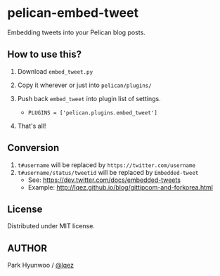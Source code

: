 pelican-embed-tweet
===================

Embedding tweets into your Pelican blog posts.


How to use this?
----------------

 1. Download `embed_tweet.py`
 1. Copy it wherever or just into `pelican/plugins/`
 1. Push back `embed_tweet` into plugin list of settings.
    - `PLUGINS = ['pelican.plugins.embed_tweet']`

 1. That's all!


Conversion
----------

 1. `t#username` will be replaced by `https://twitter.com/username`
 1. `t#username/status/tweetid` will be replaced by `Embedded-tweet`
    - See: <https://dev.twitter.com/docs/embedded-tweets>
    - Example: <http://lqez.github.io/blog/gittipcom-and-forkorea.html>


License
-------

Distributed under MIT license.


AUTHOR
------
Park Hyunwoo / [@lqez](https://twitter.com/lqez)
